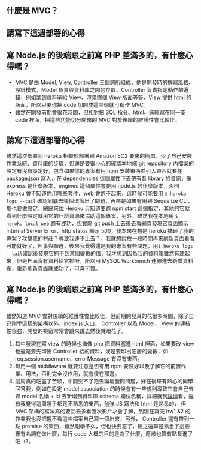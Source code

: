 ## 什麼是 MVC？


## 請寫下這週部署的心得


## 寫 Node.js 的後端跟之前寫 PHP 差滿多的，有什麼心得嗎？
- MVC 是由 Model, View, Controller 三個詞所組成，他是開發時的撰寫風格、設計模式，Model 負責與資料庫之間的存取，Controller 負責指定動作的邏輯，例如拿到資料塞給 View、渲染哪個 View 版面等等，View 提供 html 的版面，所以只要你把 code 切開成這三個就可稱作 MVC。
- 雖然在開發前期會很花時間，但相對把 SQL 指令、html、邏輯寫在同一支 code 裡面，把這些功能切分開來的 MVC 對於後續的維護性會比較佳。

## 請寫下這週部署的心得
雖然這次部署到 heroku 相較於部署到 Amazon EC2 要來的簡單，少了自己安裝作業系統、資料庫的步驟，但還是要很小心的確認本地端 git repository 內檔案的設定有沒有設定好，包含如果你的專案有用 npm 安裝東西並引入東西就要在 package.json 寫入，在 dependencies 這個屬性下去帶有各 library 的資訊，像 express 是什麼版本，engines 這個屬性會要用 node.js 的什麼版本，否則 Heroku 會不知道你用哪些套件，web 會跑不起來，這時候可能要用 `$ heroku logs --tail` 確認到底去哪個環節出了問題，再來是如果有用到 Sequelize CLI，那也要做設定，總歸來說 Heroku 只知道要跑 npm start 這個指定，其他的它就看到什麼設定就用它的什麼資源來協助這個專案，另外，雖然我在本地用 `$ heroku local web` 跑有成功，但實際 git push 上去後去看網頁發現它頁面顯示 Internal Server Error，http status 顯示 500，我本來在想是 heroku 搞砸了我的專案？攻擊我的村莊？導致我連不上去？，我就想說放一段時間再來刷新頁面看看可能就好了，但事與願違，後來我覺得還是我的專案有些問題，用`$ heroku logs --tail`確認後發現它抓不到某個變數的值，我才想到因為我的資料庫雖然有建起來，但是裡面沒有資料給它抓呀，所以用 MySQL Workbench 連線進去新增資料後，重新刷新頁面就成功了，可喜可賀。


## 寫 Node.js 的後端跟之前寫 PHP 差滿多的，有什麼心得嗎？
雖然知道 MVC 會對後續的維護性會比較佳，但前期開發真的花很多時間，除了自己剛學這樣的架構以外，index.js 入口、 Controller 以及 Model、 View 的連結性很強，開發的視窗常常會跳來跳去然後就眼花了。
1. 其中發現在寫 view 的時候也滿像 php 把資料塞進 html 裡面，如果要改 view 也還是要先印出 Controller 給的資料，或是要印出底層的變數，如 req.session.username、errorMessage 有沒有東西。
2. 每用一個 middleware 就要注意是否有用 npm 安裝好以及了解它的前置作業、用法，否則完全沒作用，就會傻在那邊。
3. 這周真的吃盡了苦頭，中間受不了跑去論壇發問問題，好在後來有熱心的同學回答我，例如在設定 model association 的時候會有一些規則導致它會自己去抓 model 名稱 + id 去新增到資料庫 schema 欄位名稱，詳細就到[論壇](https://github.com/Lidemy/forum/discussions/211)看，還有我覺得這周幾乎都是不熟悉的東西，勉強 JS 寫法和 html 是熟悉的， 但 MVC 架構的寫法真的要回去多看幾次影片才會了解，到現在寫完 hw1 &2 的作業我也沒把握不看這些檔案自己寫一個出來，另外， Controller 還有帶到一點 promise 的東西，雖然剛學不久，但也快要忘了，總之還算是熟悉了這些專有名詞在做什麼，每行 code 大概的目的是為了什麼，應該也算有點長進了吧（?。
